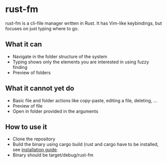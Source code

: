 # rust-fm
rust-fm is a cli-file manager written in Rust. It has Vim-like keybindings, but focuses on just typing where to go.

## What it can
* Navigate in the folder structure of the system
* Typing shows only the elements you are interested in using fuzzy finding
* Preview of folders

## What it cannot yet do
* Basic file and folder actions like copy-paste, editing a file, deleting, ...
* Preview of file
* Open in folder provided in the arguments

## How to use it
* Clone the repository
* Build the binary using cargo build (rust and cargo have to be installed, see [installation guide](https://www.rust-lang.org/tools/install).
* Binary should be target/debug/rust-fm
